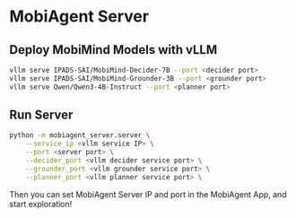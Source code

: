 # MobiAgent Server

## Deploy MobiMind Models with vLLM

```bash
vllm serve IPADS-SAI/MobiMind-Decider-7B --port <decider port>
vllm serve IPADS-SAI/MobiMind-Grounder-3B --port <grounder port>
vllm serve Qwen/Qwen3-4B-Instruct --port <planner port>
```

## Run Server

```bash
python -m mobiagent_server.server \
    --service_ip <vllm service IP> \
    --port <server port> \
    --decider_port <vllm decider service port> \
    --grounder_port <vllm grounder service port> \
    --planner_port <vllm planner service port> \
```

Then you can set MobiAgent Server IP and port in the MobiAgent App, and start exploration!